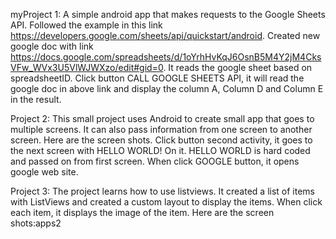 myProject 1: A simple android app that makes requests to the Google Sheets API. Followed the example in this link https://developers.google.com/sheets/api/quickstart/android. Created new google doc with link https://docs.google.com/spreadsheets/d/1oYrhHvKqJ6OsnB5M4Y2jM4CksVFw_WVx3U5VlWJWXzo/edit#gid=0. It reads the google sheet based on spreadsheetID. Click button CALL GOOGLE SHEETS API, it will read the google doc in above link and display the column A, Column D and Column E in the result.

Project 2: This small project uses Android to create small app that goes to multiple screens. It can also pass information from one screen to another screen. Here are the screen shots. Click button second activity, it goes to the next screen with HELLO WORLD! On it. HELLO WORLD is hard coded and passed on from first screen. When click GOOGLE button, it opens google web site.

Project 3: The project learns how to use listviews. It created a list of items with ListViews and created a custom layout to display the items. When click each item, it displays the image of the item. Here are the screen shots:apps2
